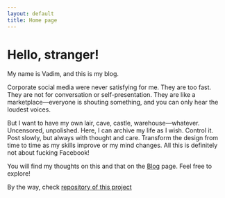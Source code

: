 ```yaml
---
layout: default
title: Home page
---
```

# Hello, stranger!

My name is Vadim, and this is my blog.

Corporate social media were never satisfying for me. They are too fast. They are not for conversation or self-presentation. They are like a marketplace—everyone is shouting something, and you can only hear the loudest voices.

But I want to have my own lair, cave, castle, warehouse—whatever.
Uncensored, unpolished. Here, I can archive my life as I wish. Control it. Post slowly, but always with thought and care. Transform the design from time to time as my skills improve or my mind changes.
All this is definitely not about fucking Facebook!

You will find my thoughts on this and that on the [Blog](/blog/) page.
Feel free to explore!

By the way, check [repository of this project](https://github.com/Vadimhungry/vadimhungry.github.io)




